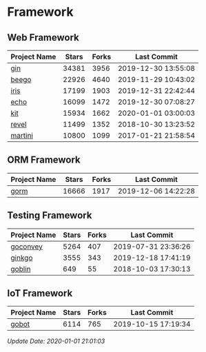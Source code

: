# Framework

## Web Framework

| Project Name | Stars | Forks | Last Commit |
| ------------ | ----- | ----- | ----------- |
| [gin](https://github.com/gin-gonic/gin) | 34381 | 3956 | 2019-12-30 13:55:08 |
| [beego](https://github.com/astaxie/beego) | 22926 | 4640 | 2019-11-29 10:43:02 |
| [iris](https://github.com/kataras/iris) | 17199 | 1903 | 2019-12-31 22:42:44 |
| [echo](https://github.com/labstack/echo) | 16099 | 1472 | 2019-12-30 07:08:27 |
| [kit](https://github.com/go-kit/kit) | 15934 | 1662 | 2020-01-01 03:00:03 |
| [revel](https://github.com/revel/revel) | 11499 | 1352 | 2018-10-30 13:23:52 |
| [martini](https://github.com/go-martini/martini) | 10800 | 1099 | 2017-01-21 21:58:54 |

## ORM Framework

| Project Name | Stars | Forks | Last Commit |
| ------------ | ----- | ----- | ----------- |
| [gorm](https://github.com/jinzhu/gorm) | 16666 | 1917 | 2019-12-06 14:22:28 |

## Testing Framework

| Project Name | Stars | Forks | Last Commit |
| ------------ | ----- | ----- | ----------- |
| [goconvey](https://github.com/smartystreets/goconvey) | 5264 | 407 | 2019-07-31 23:36:26 |
| [ginkgo](https://github.com/onsi/ginkgo) | 3555 | 343 | 2019-12-18 17:41:19 |
| [goblin](https://github.com/franela/goblin) | 649 | 55 | 2018-10-03 17:30:13 |

## IoT Framework

| Project Name | Stars | Forks | Last Commit |
| ------------ | ----- | ----- | ----------- |
| [gobot](https://github.com/hybridgroup/gobot) | 6114 | 765 | 2019-10-15 17:19:34 |

*Update Date: 2020-01-01 21:01:03*